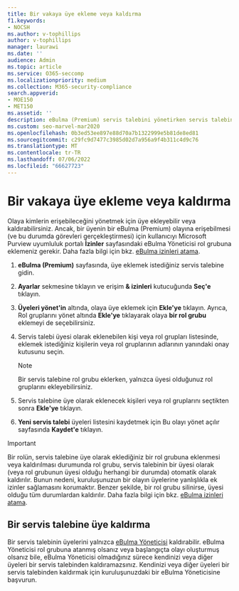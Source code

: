 ```yaml
---
title: Bir vakaya üye ekleme veya kaldırma
f1.keywords:
- NOCSH
ms.author: v-tophillips
author: v-tophillips
manager: laurawi
ms.date: ''
audience: Admin
ms.topic: article
ms.service: O365-seccomp
ms.localizationpriority: medium
ms.collection: M365-security-compliance
search.appverid:
- MOE150
- MET150
ms.assetid: ''
description: eBulma (Premium) servis talebini yönetirken servis talebine erişebilen üyeleri eklemeyi veya kaldırmayı öğrenin.
ms.custom: seo-marvel-mar2020
ms.openlocfilehash: 0b3ed53ee897e88d70a7b1322999e5b81de8ed81
ms.sourcegitcommit: c29fc9d7477c3985d02d7a956a9f4b311c4d9c76
ms.translationtype: MT
ms.contentlocale: tr-TR
ms.lasthandoff: 07/06/2022
ms.locfileid: "66627723"
---
```

# <a name="add-or-remove-members-from-a-case"></a>Bir vakaya üye ekleme veya kaldırma

Olaya kimlerin erişebileceğini yönetmek için üye ekleyebilir veya kaldırabilirsiniz. Ancak, bir üyenin bir eBulma (Premium) olayına erişebilmesi (ve bu durumda görevleri gerçekleştirmesi) için kullanıcıyı Microsoft Purview uyumluluk portalı **İzinler** sayfasındaki eBulma Yöneticisi rol grubuna eklemeniz gerekir. Daha fazla bilgi için bkz. [eBulma izinleri atama](./assign-ediscovery-permissions.md).

1. **eBulma (Premium)** sayfasında, üye eklemek istediğiniz servis talebine gidin.

2. **Ayarlar** sekmesine tıklayın ve erişim **& izinleri** kutucuğunda **Seç'e** tıklayın.

3. **Üyeleri yönet'in** altında, olaya üye eklemek için **Ekle'ye** tıklayın. Ayrıca, Rol gruplarını yönet altında  **Ekle'ye** tıklayarak olaya **bir rol grubu** eklemeyi de seçebilirsiniz.

4. Servis talebi üyesi olarak eklenebilen kişi veya rol grupları listesinde, eklemek istediğiniz kişilerin veya rol gruplarının adlarının yanındaki onay kutusunu seçin.

   > [!NOTE]
   > Bir servis talebine rol grubu eklerken, yalnızca üyesi olduğunuz rol gruplarını ekleyebilirsiniz.

5. Servis talebine üye olarak eklenecek kişileri veya rol gruplarını seçtikten sonra **Ekle'ye** tıklayın.

6. **Yeni servis talebi** üyeleri listesini kaydetmek için Bu olayı yönet açılır sayfasında **Kaydet'e** tıklayın.

> [!IMPORTANT]
> Bir rolün, servis talebine üye olarak eklediğiniz bir rol grubuna eklenmesi veya kaldırılması durumunda rol grubu, servis talebinin bir üyesi olarak (veya rol grubunun üyesi olduğu herhangi bir durumda) otomatik olarak kaldırılır. Bunun nedeni, kuruluşunuzun bir olayın üyelerine yanlışlıkla ek izinler sağlamasını korumaktır. Benzer şekilde, bir rol grubu silinirse, üyesi olduğu tüm durumlardan kaldırılır. Daha fazla bilgi için bkz. [eBulma izinleri atama](assign-ediscovery-permissions.md#adding-role-groups-as-members-of-ediscovery-cases).

## <a name="removing-members-from-a-case"></a>Bir servis talebine üye kaldırma

Bir servis talebinin üyelerini yalnızca [eBulma Yöneticisi](assign-ediscovery-permissions.md) kaldırabilir. eBulma Yöneticisi rol grubuna atanmış olsanız veya başlangıçta olayı oluşturmuş olsanız bile, eBulma Yöneticisi olmadığınız sürece kendinizi veya diğer üyeleri bir servis talebinden kaldıramazsınız. Kendinizi veya diğer üyeleri bir servis talebinden kaldırmak için kuruluşunuzdaki bir eBulma Yöneticisine başvurun.
